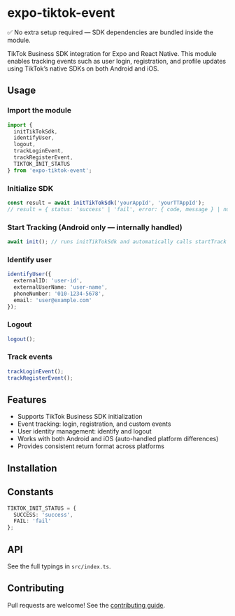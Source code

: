 # expo-tiktok-event

✅ No extra setup required — SDK dependencies are bundled inside the module.

TikTok Business SDK integration for Expo and React Native. This module enables tracking events such as user login, registration, and profile updates using TikTok’s native SDKs on both Android and iOS.

## Usage

### Import the module

```ts
import { 
  initTikTokSdk, 
  identifyUser, 
  logout, 
  trackLoginEvent, 
  trackRegisterEvent, 
  TIKTOK_INIT_STATUS 
} from 'expo-tiktok-event';
```

### Initialize SDK

```ts
const result = await initTikTokSdk('yourAppId', 'yourTTAppId');
// result = { status: 'success' | 'fail', error: { code, message } | null }
```

### Start Tracking (Android only — internally handled)

```ts
await init(); // runs initTikTokSdk and automatically calls startTrack on Android
```

### Identify user

```ts
identifyUser({
  externalID: 'user-id',
  externalUserName: 'user-name',
  phoneNumber: '010-1234-5678',
  email: 'user@example.com'
});
```

### Logout

```ts
logout();
```

### Track events

```ts
trackLoginEvent();
trackRegisterEvent();
```

## Features

- Supports TikTok Business SDK initialization
- Event tracking: login, registration, and custom events
- User identity management: identify and logout
- Works with both Android and iOS (auto-handled platform differences)
- Provides consistent return format across platforms

## Installation

## Constants

```ts
TIKTOK_INIT_STATUS = {
  SUCCESS: 'success',
  FAIL: 'fail'
};
```

## API

See the full typings in `src/index.ts`.

## Contributing

Pull requests are welcome! See the [contributing guide](https://github.com/expo/expo#contributing).
